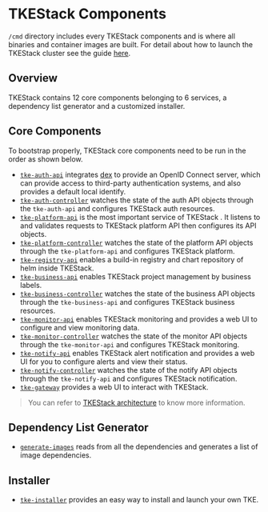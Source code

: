 # TKEStack Components

`/cmd` directory includes every TKEStack components and is where all binaries and container images are built. For detail about how to launch the TKEStack cluster see the guide [here](running-locally.md).

## Overview

TKEStack contains 12 core components belonging to 6 services, a dependency list generator and a customized installer.

## Core Components
To bootstrap properly, TKEStack core components need to be run in the order as shown below.

- [`tke-auth-api`](../../cmd/tke-auth-api) integrates [dex](https://github.com/dexidp/dex) to provide an OpenID Connect server, which can provide access to third-party authentication systems, and also provides a default local identify.
- [`tke-auth-controller`](../../cmd/tke-auth-controller) watches the state of the auth API objects through the `tke-auth-api` and configures TKEStack auth resources.
- [`tke-platform-api`](../../cmd/tke-platform-api) is the most important service of TKEStack . It listens to and validates requests to TKEStack platform API then configures its API objects.
- [`tke-platform-controller`](../../cmd/tke-platform-controller) watches the state of the platform API objects through the `tke-platform-api` and configures TKEStack platform.
- [`tke-registry-api`](../../cmd/tke-registry-api) enables a build-in registry and chart repository of helm inside TKEStack.
- [`tke-business-api`](../../cmd/tke-business-api) enables TKEStack project management by business labels.
- [`tke-business-controller`](../../cmd/tke-business-controller) watches the state of the business API objects through the `tke-business-api` and configures TKEStack business resources.
- [`tke-monitor-api`](../../cmd/tke-monitor-api) enables TKEStack monitoring and provides a web UI to configure and view monitoring data.
- [`tke-monitor-controller`](../../cmd/tke-monitor-contoller) watches the state of the monitor API objects through the `tke-monitor-api` and configures TKEStack monitoring.
- [`tke-notify-api`](../../cmd/tke-notify-api) enables TKEStack alert notification and provides a web UI for you to configure alerts and view their status.
- [`tke-notify-controller`](cmd/tke-notify-contoller) watches the state of the notify API objects through the `tke-notify-api` and configures TKEStack notification.
- [`tke-gateway`](../../cmd/tke-gateway) provides a web UI to interact with TKEStack.

> You can refer to [TKEStack architecture](../guide/zh-CN/installation/installation-architecture.md) to know more information.

## Dependency List Generator
- [`generate-images`](../../cmd/generate-images) reads from all the dependencies and generates a list of image dependencies.

## Installer
- [`tke-installer`](../../cmd/tke-installer) provides an easy way to install and launch your own TKE.
